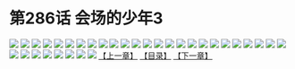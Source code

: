 # 第286话 会场的少年3
![](https://s2.baozimh.com/scomic/sanyanxiaotianlu-samanhua/0/285-8hdp/1.jpg)
![](https://s2.baozimh.com/scomic/sanyanxiaotianlu-samanhua/0/285-8hdp/2.jpg)
![](https://s2.baozimh.com/scomic/sanyanxiaotianlu-samanhua/0/285-8hdp/3.jpg)
![](https://s2.baozimh.com/scomic/sanyanxiaotianlu-samanhua/0/285-8hdp/4.jpg)
![](https://s2.baozimh.com/scomic/sanyanxiaotianlu-samanhua/0/285-8hdp/5.jpg)
![](https://s2.baozimh.com/scomic/sanyanxiaotianlu-samanhua/0/285-8hdp/6.jpg)
![](https://s2.baozimh.com/scomic/sanyanxiaotianlu-samanhua/0/285-8hdp/7.jpg)
![](https://s2.baozimh.com/scomic/sanyanxiaotianlu-samanhua/0/285-8hdp/8.jpg)
![](https://s2.baozimh.com/scomic/sanyanxiaotianlu-samanhua/0/285-8hdp/9.jpg)
![](https://s2.baozimh.com/scomic/sanyanxiaotianlu-samanhua/0/285-8hdp/10.jpg)
![](https://s2.baozimh.com/scomic/sanyanxiaotianlu-samanhua/0/285-8hdp/11.jpg)
![](https://s2.baozimh.com/scomic/sanyanxiaotianlu-samanhua/0/285-8hdp/12.jpg)
![](https://s2.baozimh.com/scomic/sanyanxiaotianlu-samanhua/0/285-8hdp/13.jpg)
![](https://s2.baozimh.com/scomic/sanyanxiaotianlu-samanhua/0/285-8hdp/14.jpg)
![](https://s2.baozimh.com/scomic/sanyanxiaotianlu-samanhua/0/285-8hdp/15.jpg)
![](https://s2.baozimh.com/scomic/sanyanxiaotianlu-samanhua/0/285-8hdp/16.jpg)
![](https://s2.baozimh.com/scomic/sanyanxiaotianlu-samanhua/0/285-8hdp/17.jpg)
![](https://s2.baozimh.com/scomic/sanyanxiaotianlu-samanhua/0/285-8hdp/18.jpg)
![](https://s2.baozimh.com/scomic/sanyanxiaotianlu-samanhua/0/285-8hdp/19.jpg)
![](https://s2.baozimh.com/scomic/sanyanxiaotianlu-samanhua/0/285-8hdp/20.jpg)
![](https://s2.baozimh.com/scomic/sanyanxiaotianlu-samanhua/0/285-8hdp/21.jpg)
![](https://s2.baozimh.com/scomic/sanyanxiaotianlu-samanhua/0/285-8hdp/22.jpg)
![](https://s2.baozimh.com/scomic/sanyanxiaotianlu-samanhua/0/285-8hdp/23.jpg)
![](https://s2.baozimh.com/scomic/sanyanxiaotianlu-samanhua/0/285-8hdp/24.jpg)
![](https://s2.baozimh.com/scomic/sanyanxiaotianlu-samanhua/0/285-8hdp/25.jpg)
![](https://s2.baozimh.com/scomic/sanyanxiaotianlu-samanhua/0/285-8hdp/26.jpg)
![](https://s2.baozimh.com/scomic/sanyanxiaotianlu-samanhua/0/285-8hdp/27.jpg)
![](https://s2.baozimh.com/scomic/sanyanxiaotianlu-samanhua/0/285-8hdp/28.jpg)
![](https://s2.baozimh.com/scomic/sanyanxiaotianlu-samanhua/0/285-8hdp/29.jpg)
![](https://s2.baozimh.com/scomic/sanyanxiaotianlu-samanhua/0/285-8hdp/30.jpg)
![](https://s2.baozimh.com/scomic/sanyanxiaotianlu-samanhua/0/285-8hdp/31.jpg)
![](https://s2.baozimh.com/scomic/sanyanxiaotianlu-samanhua/0/285-8hdp/32.jpg)
![](https://s2.baozimh.com/scomic/sanyanxiaotianlu-samanhua/0/285-8hdp/33.jpg)
[【上一章】](./285.md)
[【目录】](./README.md)
[【下一章】](./287.md)
